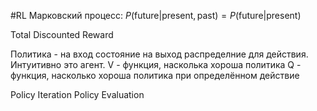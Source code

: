 #RL 
Марковский процесс:
$P(\text{future}|\text{present}, \text{past})=P(\text{future}|\text{present})$

Total Discounted Reward

Политика - на вход состояние на выход распределние для действия. Интуитивно это агент.
V - функция, насколька хороша политика 
Q - функция, насколько хороша политика при определённом действие

Policy Iteration
Policy Evaluation

